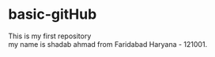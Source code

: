 # basic-gitHub
This is my first repository
<br>
my name is shadab ahmad from Faridabad Haryana - 121001.
